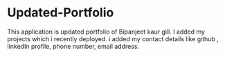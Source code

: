 # Updated-Portfolio
This application is updated portfolio of Bipanjeet kaur gill.
I added my projects which i recently deployed.
i added my contact details like github , linkedIn profile, phone number, email address.